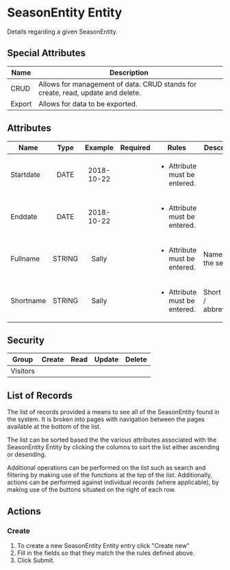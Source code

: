 <!--
@bot-written

WARNING AND NOTICE
Any access, download, storage, and/or use of this source code is subject to the terms and conditions of the
Full Software Licence as accepted by you before being granted access to this source code and other materials,
the terms of which can be accessed on the Codebots website at https://codebots.com/full-software-licence. Any
commercial use in contravention of the terms of the Full Software Licence may be pursued by Codebots through
licence termination and further legal action, and be required to indemnify Codebots for any loss or damage,
including interest and costs. You are deemed to have accepted the terms of the Full Software Licence on any
access, download, storage, and/or use of this source code.

BOT WARNING
This file is bot-written.
Any changes out side of "protected regions" will be lost next time the bot makes any changes.
-->

# SeasonEntity Entity

Details regarding a given SeasonEntity.


## Special Attributes
| Name | Description |
| ---- | ---- |
| CRUD | Allows for management of data. CRUD stands for create, read, update and delete. |
| Export | Allows for data to be exported. |

## Attributes
| Name | Type | Example | Required | Rules | Description |
| ---- | :----: | :--------: | :-----: | ----- | ----- |
| Startdate | DATE | 2018-10-22 | <i class="fa fa-check"> | <ul><li>Attribute must be entered.</li></ul> |  | 
| Enddate | DATE | 2018-10-22 | <i class="fa fa-check"> | <ul><li>Attribute must be entered.</li></ul> |  | 
| Fullname | STRING | Sally | <i class="fa fa-check"> | <ul><li>Attribute must be entered.</li></ul> | Name for the season | 
| Shortname | STRING | Sally | <i class="fa fa-check"> | <ul><li>Attribute must be entered.</li></ul> | Short name / abbreviation | 


## Security
| Group  | Create | Read | Update | Delete |
| ---- | :----: | :----:  | :----:  | :----:  |
| Visitors | <i class="fa fa-check"> | <i class="fa fa-check"> | <i class="fa fa-check"> | <i class="fa fa-check"> |

## List of Records

The list of records provided a means to see all of the SeasonEntity found in the system. It is broken into pages with navigation between the pages available at the bottom of the list.

The list can be sorted based the the various attributes associated with the SeasonEntity Entity by clicking the columns to sort the list either ascending or desending.

Additional operations can be performed on the list such as search and filtering by making use of the functions at the top of the list. Additionally, actions can be performed against individual records (where applicable),
by making use of the buttons situated on the right of each row.

## Actions
### Create

1. To create a new SeasonEntity Entity entry click "Create new"
2. Fill in the fields so that they match the the rules defined above.
3. Click Submit.